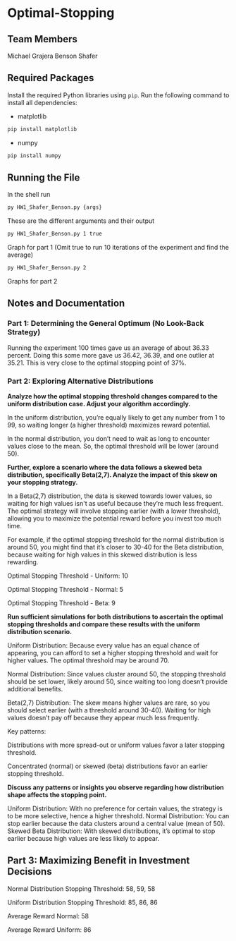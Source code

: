 # Optimal-Stopping

## Team Members
Michael Grajera
Benson Shafer

## Required Packages

Install the required Python libraries using `pip`. Run the following command to install all dependencies:

* matplotlib
```bash
pip install matplotlib
```
* numpy
```bash
pip install numpy
```

## Running the File

In the shell run
```bash
py HW1_Shafer_Benson.py {args}
```

These are the different arguments and their output

```bash
py HW1_Shafer_Benson.py 1 true
```
Graph for part 1 (Omit true to run 10 iterations of the experiment and find the average)

```bash
py HW1_Shafer_Benson.py 2
```
Graphs for part 2


## Notes and Documentation

### Part 1: Determining the General Optimum (No Look-Back Strategy)

Running the experiment 100 times gave us an average of about 36.33 percent. Doing this some more gave us 36.42, 36.39, and one outlier at 35.21.
This is very close to the optimal stopping point of 37%.

### Part 2: Exploring Alternative Distributions

**Analyze how the optimal stopping threshold changes compared to the uniform distribution case. Adjust your algorithm accordingly.**

In the uniform distribution, you’re equally likely to get any number from 1 to 99, so waiting longer (a higher threshold) maximizes reward potential.

In the normal distribution, you don’t need to wait as long to encounter values close to the mean. So, the optimal threshold will be lower (around 50).
 

**Further, explore a scenario where the data follows a skewed beta distribution, specifically Beta(2,7). Analyze the impact of this skew on your stopping strategy.**

In a Beta(2,7) distribution, the data is skewed towards lower values, so waiting for high values isn't as useful because they’re much less frequent. The optimal strategy will involve stopping earlier (with a lower threshold), allowing you to maximize the potential reward before you invest too much time.

For example, if the optimal stopping threshold for the normal distribution is around 50, you might find that it’s closer to 30-40 for the Beta distribution, because waiting for high values in this skewed distribution is less rewarding.
 
Optimal Stopping Threshold - Uniform: 10

Optimal Stopping Threshold - Normal: 5

Optimal Stopping Threshold - Beta: 9

**Run sufficient simulations for both distributions to ascertain the optimal stopping thresholds and compare these results with the uniform distribution scenario.**

Uniform Distribution: Because every value has an equal chance of appearing, you can afford to set a higher stopping threshold and wait for higher values. The optimal threshold may be around 70.

Normal Distribution: Since values cluster around 50, the stopping threshold should be set lower, likely around 50, since waiting too long doesn’t provide additional benefits.

Beta(2,7) Distribution: The skew means higher values are rare, so you should select earlier (with a threshold around 30-40). Waiting for high values doesn’t pay off because they appear much less frequently.

Key patterns:

Distributions with more spread-out or uniform values favor a later stopping threshold.

Concentrated (normal) or skewed (beta) distributions favor an earlier stopping threshold.
 

**Discuss any patterns or insights you observe regarding how distribution shape affects the stopping point.**

Uniform Distribution: With no preference for certain values, the strategy is to be more selective, hence a higher threshold.
Normal Distribution: You can stop earlier because the data clusters around a central value (mean of 50).
Skewed Beta Distribution: With skewed distributions, it’s optimal to stop earlier because high values are less likely to appear.

## Part 3: Maximizing Benefit in Investment Decisions

Normal Distribution Stopping Threshold: 58, 59, 58

Uniform Distribution Stopping Threshold: 85, 86, 86

Average Reward Normal: 58

Average Reward Uniform: 86
